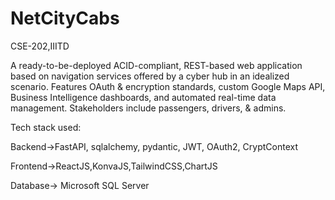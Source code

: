 # NetCityCabs
CSE-202,IIITD



A ready-to-be-deployed ACID-compliant, REST-based web application based on navigation services offered by a cyber hub in an idealized scenario. Features OAuth & encryption standards, custom Google Maps API, Business Intelligence dashboards, and automated real-time data management. Stakeholders include passengers, drivers, & admins.



Tech stack used:

Backend->FastAPI, sqlalchemy, pydantic, JWT, OAuth2, CryptContext

Frontend->ReactJS,KonvaJS,TailwindCSS,ChartJS

Database-> Microsoft SQL Server

